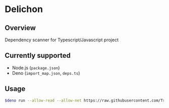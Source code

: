 # Delichon

## Overview

Dependency scanner for Typescript/Javascript project

## Currently supported

- Node.js (`package.json`)
- Deno (`import_map.json`, `deps.ts`)

## Usage

```sh
$deno run --allow-read --allow-net https://raw.githubusercontent.com/Tsukina-7mochi/delichon/main/mod.ts
```
